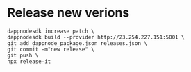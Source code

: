 
# Release new verions

```
dappnodesdk increase patch \
dappnodesdk build --provider http://23.254.227.151:5001 \
git add dappnode_package.json releases.json \
git commit -m"new release" \
git push \
npx release-it
```


